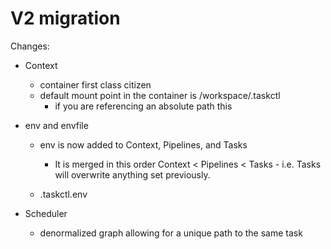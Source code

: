 # V2 migration

Changes:

- Context 
    - container first class citizen 
    - default mount point in the container is /workspace/.taskctl
        - if you are referencing an absolute path this 

- env and envfile
    - env is now added to Context, Pipelines, and Tasks
        - It is merged in this order Context < Pipelines < Tasks - i.e. Tasks will overwrite anything set previously.
    
    - .taskctl.env 

- Scheduler
    - denormalized graph allowing for a unique path to the same task
    
